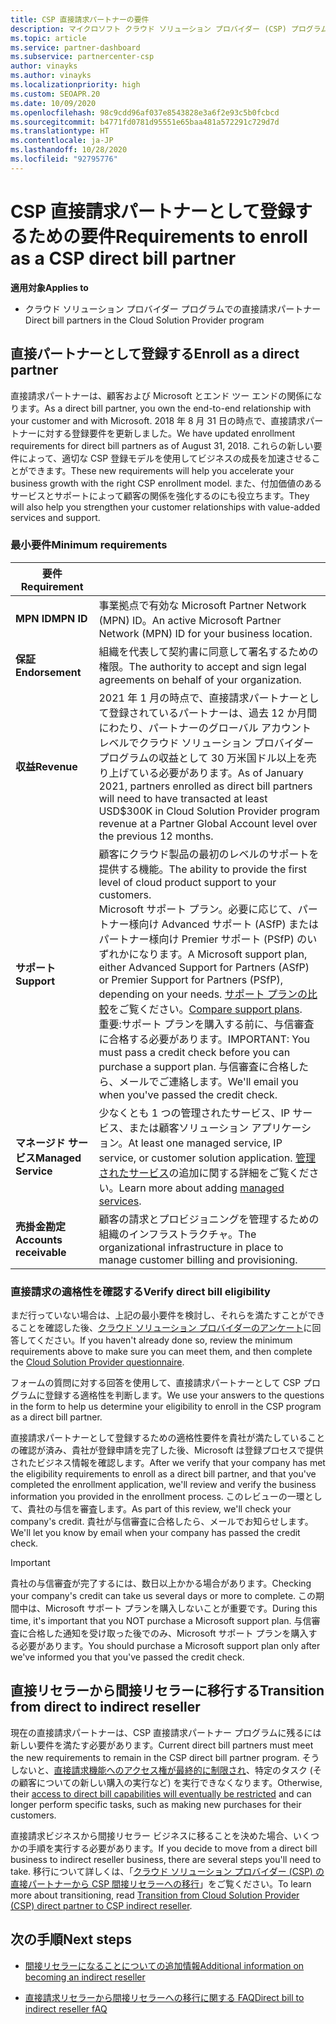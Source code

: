 ```yaml
---
title: CSP 直接請求パートナーの要件
description: マイクロソフト クラウド ソリューション プロバイダー (CSP) プログラムの直接請求パートナーになるための最新のサポートおよびサービス要件を満たす方法について説明します。
ms.topic: article
ms.service: partner-dashboard
ms.subservice: partnercenter-csp
author: vinayks
ms.author: vinayks
ms.localizationpriority: high
ms.custom: SEOAPR.20
ms.date: 10/09/2020
ms.openlocfilehash: 98c9cdd96af037e8543828e3a6f2e93c5b0fcbcd
ms.sourcegitcommit: b4771fd0781d95551e65baa481a572291c729d7d
ms.translationtype: HT
ms.contentlocale: ja-JP
ms.lasthandoff: 10/28/2020
ms.locfileid: "92795776"
---
```

# <a name="requirements-to-enroll-as-a-csp-direct-bill-partner"></a><span data-ttu-id="96812-103">CSP 直接請求パートナーとして登録するための要件</span><span class="sxs-lookup"><span data-stu-id="96812-103">Requirements to enroll as a CSP direct bill partner</span></span>

<span data-ttu-id="96812-104">**適用対象**</span><span class="sxs-lookup"><span data-stu-id="96812-104">**Applies to**</span></span>

- <span data-ttu-id="96812-105">クラウド ソリューション プロバイダー プログラムでの直接請求パートナー</span><span class="sxs-lookup"><span data-stu-id="96812-105">Direct bill partners in the Cloud Solution Provider program</span></span>

## <a name="enroll-as-a-direct-partner"></a><span data-ttu-id="96812-106">直接パートナーとして登録する</span><span class="sxs-lookup"><span data-stu-id="96812-106">Enroll as a direct partner</span></span>

<span data-ttu-id="96812-107">直接請求パートナーは、顧客および Microsoft とエンド ツー エンドの関係になります。</span><span class="sxs-lookup"><span data-stu-id="96812-107">As a direct bill partner, you own the end-to-end relationship with your customer and with Microsoft.</span></span> <span data-ttu-id="96812-108">2018 年 8 月 31 日の時点で、直接請求パートナーに対する登録要件を更新しました。</span><span class="sxs-lookup"><span data-stu-id="96812-108">We have updated enrollment requirements for direct bill partners as of August 31, 2018.</span></span> <span data-ttu-id="96812-109">これらの新しい要件によって、適切な CSP 登録モデルを使用してビジネスの成長を加速させることができます。</span><span class="sxs-lookup"><span data-stu-id="96812-109">These new requirements will help you accelerate your business growth with the right CSP enrollment model.</span></span> <span data-ttu-id="96812-110">また、付加価値のあるサービスとサポートによって顧客の関係を強化するのにも役立ちます。</span><span class="sxs-lookup"><span data-stu-id="96812-110">They will also help you strengthen your customer relationships with value-added services and support.</span></span>

### <a name="minimum-requirements"></a><span data-ttu-id="96812-111">最小要件</span><span class="sxs-lookup"><span data-stu-id="96812-111">Minimum requirements</span></span>

|<span data-ttu-id="96812-112">**要件**</span><span class="sxs-lookup"><span data-stu-id="96812-112">**Requirement**</span></span>|                             |
|--------------------------------|--------------------------------------------------------------|
|<span data-ttu-id="96812-113">**MPN ID**</span><span class="sxs-lookup"><span data-stu-id="96812-113">**MPN ID**</span></span>   |<span data-ttu-id="96812-114">事業拠点で有効な Microsoft Partner Network (MPN) ID。</span><span class="sxs-lookup"><span data-stu-id="96812-114">An active Microsoft Partner Network (MPN) ID for your business location.</span></span>    |
|<span data-ttu-id="96812-115">**保証**</span><span class="sxs-lookup"><span data-stu-id="96812-115">**Endorsement**</span></span>   |<span data-ttu-id="96812-116">組織を代表して契約書に同意して署名するための権限。</span><span class="sxs-lookup"><span data-stu-id="96812-116">The authority to accept and sign legal agreements on behalf of your organization.</span></span>|
|<span data-ttu-id="96812-117">**収益**</span><span class="sxs-lookup"><span data-stu-id="96812-117">**Revenue**</span></span>|<span data-ttu-id="96812-118">2021 年 1 月の時点で、直接請求パートナーとして登録されているパートナーは、過去 12 か月間にわたり、パートナーのグローバル アカウント レベルでクラウド ソリューション プロバイダー プログラムの収益として 30 万米国ドル以上を売り上げている必要があります。</span><span class="sxs-lookup"><span data-stu-id="96812-118">As of January 2021, partners enrolled as direct bill partners will need to have transacted at least USD$300K in Cloud Solution Provider program revenue at a Partner Global Account level over the previous 12 months.</span></span>| 
|<span data-ttu-id="96812-119">**サポート**</span><span class="sxs-lookup"><span data-stu-id="96812-119">**Support**</span></span>   |<span data-ttu-id="96812-120">顧客にクラウド製品の最初のレベルのサポートを提供する機能。</span><span class="sxs-lookup"><span data-stu-id="96812-120">The ability to provide the first level of cloud product support to your customers.</span></span> <br/><span data-ttu-id="96812-121">Microsoft サポート プラン。必要に応じて、パートナー様向け Advanced サポート (ASfP) またはパートナー様向け Premier サポート (PSfP) のいずれかになります。</span><span class="sxs-lookup"><span data-stu-id="96812-121">A Microsoft support plan, either Advanced Support for Partners (ASfP) or Premier Support for Partners (PSfP), depending on your needs.</span></span> <span data-ttu-id="96812-122">[サポート プランの比較](https://partner.microsoft.com/support/partnersupport)をご覧ください。</span><span class="sxs-lookup"><span data-stu-id="96812-122">[Compare support plans](https://partner.microsoft.com/support/partnersupport).</span></span><br/> <span data-ttu-id="96812-123">重要:サポート プランを購入する前に、与信審査に合格する必要があります。</span><span class="sxs-lookup"><span data-stu-id="96812-123">IMPORTANT: You must pass a credit check before you can purchase a support plan.</span></span> <span data-ttu-id="96812-124">与信審査に合格したら、メールでご連絡します。</span><span class="sxs-lookup"><span data-stu-id="96812-124">We'll email you when you've passed the credit check.</span></span> |
|<span data-ttu-id="96812-125">**マネージド サービス**</span><span class="sxs-lookup"><span data-stu-id="96812-125">**Managed Service**</span></span>   |<span data-ttu-id="96812-126">少なくとも 1 つの管理されたサービス、IP サービス、または顧客ソリューション アプリケーション。</span><span class="sxs-lookup"><span data-stu-id="96812-126">At least one managed service, IP service, or customer solution application.</span></span> <span data-ttu-id="96812-127">[管理されたサービス](https://partner.microsoft.com/business-opportunities/managed-services-provider)の追加に関する詳細をご覧ください。</span><span class="sxs-lookup"><span data-stu-id="96812-127">Learn more about adding [managed services](https://partner.microsoft.com/business-opportunities/managed-services-provider).</span></span>|
|<span data-ttu-id="96812-128">**売掛金勘定**</span><span class="sxs-lookup"><span data-stu-id="96812-128">**Accounts receivable**</span></span> |<span data-ttu-id="96812-129">顧客の請求とプロビジョニングを管理するための組織のインフラストラクチャ。</span><span class="sxs-lookup"><span data-stu-id="96812-129">The organizational infrastructure in place to manage customer billing and provisioning.</span></span>|

### <a name="verify-direct-bill-eligibility"></a><span data-ttu-id="96812-130">直接請求の適格性を確認する</span><span class="sxs-lookup"><span data-stu-id="96812-130">Verify direct bill eligibility</span></span>

<span data-ttu-id="96812-131">まだ行っていない場合は、上記の最小要件を検討し、それらを満たすことができることを確認した後、[クラウド ソリューション プロバイダーのアンケート](https://partner.microsoft.com/cloud-solution-provider/assessment)に回答してください。</span><span class="sxs-lookup"><span data-stu-id="96812-131">If you haven't already done so, review the minimum requirements above to make sure you can meet them, and then complete the [Cloud Solution Provider questionnaire](https://partner.microsoft.com/cloud-solution-provider/assessment).</span></span>

<span data-ttu-id="96812-132">フォームの質問に対する回答を使用して、直接請求パートナーとして CSP プログラムに登録する適格性を判断します。</span><span class="sxs-lookup"><span data-stu-id="96812-132">We use your answers to the questions in the form to help us determine your eligibility to enroll in the CSP program as a direct bill partner.</span></span>

<span data-ttu-id="96812-133">直接請求パートナーとして登録するための適格性要件を貴社が満たしていることの確認が済み、貴社が登録申請を完了した後、Microsoft は登録プロセスで提供されたビジネス情報を確認します。</span><span class="sxs-lookup"><span data-stu-id="96812-133">After we verify that your company has met the eligibility requirements to enroll as a direct bill partner, and that you've completed the enrollment application, we'll review and verify the business information you provided in the enrollment process.</span></span> <span data-ttu-id="96812-134">このレビューの一環として、貴社の与信を審査します。</span><span class="sxs-lookup"><span data-stu-id="96812-134">As part of this review, we'll check your company's credit.</span></span> <span data-ttu-id="96812-135">貴社が与信審査に合格したら、メールでお知らせします。</span><span class="sxs-lookup"><span data-stu-id="96812-135">We'll let you know by email when your company has passed the credit check.</span></span>

>[!IMPORTANT]
><span data-ttu-id="96812-136">貴社の与信審査が完了するには、数日以上かかる場合があります。</span><span class="sxs-lookup"><span data-stu-id="96812-136">Checking your company's credit can take us several days or more to complete.</span></span> <span data-ttu-id="96812-137">この期間中は、Microsoft サポート プランを購入しないことが重要です。</span><span class="sxs-lookup"><span data-stu-id="96812-137">During this time, it's important that you NOT purchase a Microsoft support plan.</span></span> <span data-ttu-id="96812-138">与信審査に合格した通知を受け取った後でのみ、Microsoft サポート プランを購入する必要があります。</span><span class="sxs-lookup"><span data-stu-id="96812-138">You should purchase a Microsoft support plan only after we've informed you that you've passed the credit check.</span></span>

## <a name="transition-from-direct-to-indirect-reseller"></a><span data-ttu-id="96812-139">直接リセラーから間接リセラーに移行する</span><span class="sxs-lookup"><span data-stu-id="96812-139">Transition from direct to indirect reseller</span></span>

<span data-ttu-id="96812-140">現在の直接請求パートナーは、CSP 直接請求パートナー プログラムに残るには新しい要件を満たす必要があります。</span><span class="sxs-lookup"><span data-stu-id="96812-140">Current direct bill partners must meet the new requirements to remain in the CSP direct bill partner program.</span></span> <span data-ttu-id="96812-141">そうしないと、[直接請求機能へのアクセス権が最終的に制限され](restricted-direct-bill-capabilities.md)、特定のタスク (その顧客についての新しい購入の実行など) を実行できなくなります。</span><span class="sxs-lookup"><span data-stu-id="96812-141">Otherwise, their [access to direct bill capabilities will eventually be restricted](restricted-direct-bill-capabilities.md) and can longer perform specific tasks, such as making new purchases for their customers.</span></span>

<span data-ttu-id="96812-142">直接請求ビジネスから間接リセラー ビジネスに移ることを決めた場合、いくつかの手順を実行する必要があります。</span><span class="sxs-lookup"><span data-stu-id="96812-142">If you decide to move from a direct bill business to indirect reseller business, there are several steps you'll need to take.</span></span> <span data-ttu-id="96812-143">移行について詳しくは、「[クラウド ソリューション プロバイダー (CSP) の直接パートナーから CSP 間接リセラーへの移行](transition-direct-to-indirect.md)」をご覧ください。</span><span class="sxs-lookup"><span data-stu-id="96812-143">To learn more about transitioning, read [Transition from Cloud Solution Provider (CSP) direct partner to CSP indirect reseller](transition-direct-to-indirect.md).</span></span>

## <a name="next-steps"></a><span data-ttu-id="96812-144">次の手順</span><span class="sxs-lookup"><span data-stu-id="96812-144">Next steps</span></span>

- [<span data-ttu-id="96812-145">間接リセラーになることについての追加情報</span><span class="sxs-lookup"><span data-stu-id="96812-145">Additional information on becoming an indirect reseller</span></span>](https://assetsprod.microsoft.com/csp-directbill-to-indirect-transition.pdf)

- [<span data-ttu-id="96812-146">直接請求リセラーから間接リセラーへの移行に関する FAQ</span><span class="sxs-lookup"><span data-stu-id="96812-146">Direct bill to indirect reseller fAQ</span></span>](https://assetsprod.microsoft.com/mpn/direct-bill-partner-faq.pdf)
